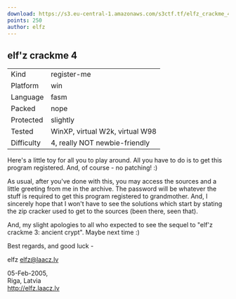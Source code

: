 ```yaml
---
download: https://s3.eu-central-1.amazonaws.com/s3ctf.tf/elfz_crackme_4.zip
points: 250
author: elfz
---
```


 elf'z crackme 4
---------------------------------------------

|            |                                    |
|------------|------------------------------------|  
| Kind       |   register-me                      |
| Platform   |   win                              |
| Language   |   fasm                             |
| Packed     |   nope                             |
| Protected  |   slightly                         |
| Tested     |   WinXP, virtual W2k, virtual W98  |
| Difficulty |   4, really NOT newbie-friendly    |


Here's  a  little toy for all you to play around. All you have to do
is to get this program registered. And, of course - no patching! :)

As  usual,  after  you've done with this, you may access the sources
and  a  little greeting from me in the archive. The password will be
whatever  the  stuff  is  required to get this program registered to
grandmother.  And,  I  sincerely  hope  that I won't have to see the
solutions  which start by stating the zip cracker used to get to the
sources (been there, seen that).

And,  my  slight  apologies to all who expected to see the sequel to
"elf'z crackme 3: ancient crypt". Maybe next time :)


Best regards, and good luck - 

elfz <elfz@laacz.lv>

05-Feb-2005,  
Riga, Latvia  
http://elfz.laacz.lv  



